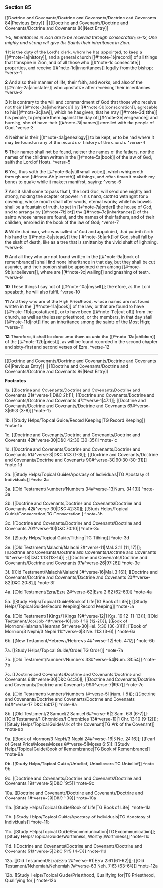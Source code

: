 ### Section 85

[[Doctrine and Covenants/Doctrine and Covenants/Doctrine and Covenants 84|Previous Entry]]  ||  [[Doctrine and Covenants/Doctrine and Covenants/Doctrine and Covenants 86|Next Entry]]

*1-5, Inheritances in Zion are to be received through consecration; 6-12, One mighty and strong will give the Saints their inheritance in Zion.*

**1**  It is the duty of the Lord's clerk, whom he has appointed, to keep a [[#^note-1a|history]], and a general church [[#^note-1b|record]] of all things that transpire in Zion, and of all those who [[#^note-1c|consecrate]] properties, and receive [[#^note-1d|inheritances]] legally from the bishop; ^verse-1

**2**  And also their manner of life, their faith, and works; and also of the [[#^note-2a|apostates]] who apostatize after receiving their inheritances. ^verse-2

**3**  It is contrary to the will and commandment of God that those who receive not their [[#^note-3a|inheritance]] by [[#^note-3b|consecration]], agreeable to his [[#^note-3c|law]], which he has given, that he may [[#^note-3d|tithe]] his people, to prepare them against the day of [[#^note-3e|vengeance]] and burning, should have their [[#^note-3f|names]] enrolled with the people of God. ^verse-3

**4**  Neither is their [[#^note-4a|genealogy]] to be kept, or to be had where it may be found on any of the records or history of the church. ^verse-4

**5**  Their names shall not be found, neither the names of the fathers, nor the names of the children written in the [[#^note-5a|book]] of the law of God, saith the Lord of Hosts. ^verse-5

**6**  Yea, thus saith the [[#^note-6a|still small voice]], which whispereth through and [[#^note-6b|pierceth]] all things, and often times it maketh my bones to quake while it maketh manifest, saying: ^verse-6

**7**  And it shall come to pass that I, the Lord God, will send one mighty and strong, holding the scepter of power in his hand, clothed with light for a covering, whose mouth shall utter words, eternal words; while his bowels shall be a fountain of truth, to set in [[#^note-7a|order]] the house of God, and to arrange by [[#^note-7b|lot]] the [[#^note-7c|inheritances]] of the saints whose names are found, and the names of their fathers, and of their children, enrolled in the book of the law of God; ^verse-7

**8**  While that man, who was called of God and appointed, that putteth forth his hand to [[#^note-8a|steady]] the [[#^note-8b|ark]] of God, shall fall by the shaft of death, like as a tree that is smitten by the vivid shaft of lightning. ^verse-8

**9**  And all they who are not found written in the [[#^note-9a|book of remembrance]] shall find none inheritance in that day, but they shall be cut asunder, and their portion shall be appointed them among [[#^note-9b|unbelievers]], where are [[#^note-9c|wailing]] and gnashing of teeth. ^verse-9

**10**  These things I say not of [[#^note-10a|myself]]; therefore, as the Lord speaketh, he will also fulfil. ^verse-10

**11**  And they who are of the High Priesthood, whose names are not found written in the [[#^note-11a|book]] of the law, or that are found to have [[#^note-11b|apostatized]], or to have been [[#^note-11c|cut off]] from the church, as well as the lesser priesthood, or the members, in that day shall [[#^note-11d|not]] find an inheritance among the saints of the Most High; ^verse-11

**12**  Therefore, it shall be done unto them as unto the [[#^note-12a|children]] of the [[#^note-12b|priest]], as will be found recorded in the second chapter and sixty-first and second verses of Ezra. ^verse-12


---
[[Doctrine and Covenants/Doctrine and Covenants/Doctrine and Covenants 84|Previous Entry]]  ||  [[Doctrine and Covenants/Doctrine and Covenants/Doctrine and Covenants 86|Next Entry]]


**Footnotes**


1a. [[Doctrine and Covenants/Doctrine and Covenants/Doctrine and Covenants 21#^verse-1|D&C 21:1]]; [[Doctrine and Covenants/Doctrine and Covenants/Doctrine and Covenants 47#^verse-1|47:1]]; [[Doctrine and Covenants/Doctrine and Covenants/Doctrine and Covenants 69#^verse-3|69:3 (3-8)]] ^note-1a

1b. [[Study Helps/Topical Guide/Record Keeping|TG Record Keeping]] ^note-1b

1c. [[Doctrine and Covenants/Doctrine and Covenants/Doctrine and Covenants 42#^verse-30|D&C 42:30 (30-35)]] ^note-1c

1d. [[Doctrine and Covenants/Doctrine and Covenants/Doctrine and Covenants 51#^verse-3|D&C 51:3 (1-3)]]; [[Doctrine and Covenants/Doctrine and Covenants/Doctrine and Covenants 90#^verse-30|90:30 (30-31)]] ^note-1d

2a. [[Study Helps/Topical Guide/Apostasy of Individuals|TG Apostasy of Individuals]] ^note-2a

3a. [[Old Testament/Numbers/Numbers 34#^verse-13|Num. 34:13]] ^note-3a

3b. [[Doctrine and Covenants/Doctrine and Covenants/Doctrine and Covenants 42#^verse-30|D&C 42:30]]; [[Study Helps/Topical Guide/Consecration|TG Consecration]] ^note-3b

3c. [[Doctrine and Covenants/Doctrine and Covenants/Doctrine and Covenants 70#^verse-10|D&C 70:10]] ^note-3c

3d. [[Study Helps/Topical Guide/Tithing|TG Tithing]] ^note-3d

3e. [[Old Testament/Malachi/Malachi 3#^verse-11|Mal. 3:11 (11, 17)]]; [[Doctrine and Covenants/Doctrine and Covenants/Doctrine and Covenants 1#^verse-13|D&C 1:13 (13-14)]]; [[Doctrine and Covenants/Doctrine and Covenants/Doctrine and Covenants 97#^verse-26|97:26]] ^note-3e

3f. [[Old Testament/Malachi/Malachi 3#^verse-16|Mal. 3:16]]; [[Doctrine and Covenants/Doctrine and Covenants/Doctrine and Covenants 20#^verse-82|D&C 20:82]] ^note-3f

4a. [[Old Testament/Ezra/Ezra 2#^verse-62|Ezra 2:62 (62-63)]] ^note-4a

5a. [[Study Helps/Topical Guide/Book of Life|TG Book of Life]]; [[Study Helps/Topical Guide/Record Keeping|Record Keeping]] ^note-5a

6a. [[Old Testament/1 Kings/1 Kings 19#^verse-12|1 Kgs. 19:12 (11-13)]]; [[Old Testament/Job/Job 4#^verse-16|Job 4:16 (12-21)]]; [[Book of Mormon/Helaman/Helaman 5#^verse-30|Hel. 5:30 (30-31)]]; [[Book of Mormon/3 Nephi/3 Nephi 11#^verse-3|3 Ne. 11:3 (3-6)]] ^note-6a

6b. [[New Testament/Hebrews/Hebrews 4#^verse-12|Heb. 4:12]] ^note-6b

7a. [[Study Helps/Topical Guide/Order|TG Order]] ^note-7a

7b. [[Old Testament/Numbers/Numbers 33#^verse-54|Num. 33:54]] ^note-7b

7c. [[Doctrine and Covenants/Doctrine and Covenants/Doctrine and Covenants 64#^verse-30|D&C 64:30]]; [[Doctrine and Covenants/Doctrine and Covenants/Doctrine and Covenants 99#^verse-7|99:7]] ^note-7c

8a. [[Old Testament/Numbers/Numbers 1#^verse-51|Num. 1:51]]; [[Doctrine and Covenants/Doctrine and Covenants/Doctrine and Covenants 64#^verse-17|D&C 64:17]] ^note-8a

8b. [[Old Testament/2 Samuel/2 Samuel 6#^verse-6|2 Sam. 6:6 (6-7)]]; [[Old Testament/1 Chronicles/1 Chronicles 13#^verse-10|1 Chr. 13:10 (9-12)]]; [[Study Helps/Topical Guide/Ark of the Covenant|TG Ark of the Covenant]] ^note-8b

9a. [[Book of Mormon/3 Nephi/3 Nephi 24#^verse-16|3 Ne. 24:16]]; [[Pearl of Great Price/Moses/Moses 6#^verse-5|Moses 6:5]]; [[Study Helps/Topical Guide/Book of Remembrance|TG Book of Remembrance]] ^note-9a

9b. [[Study Helps/Topical Guide/Unbelief, Unbelievers|TG Unbelief]] ^note-9b

9c. [[Doctrine and Covenants/Doctrine and Covenants/Doctrine and Covenants 19#^verse-5|D&C 19:5]] ^note-9c

10a. [[Doctrine and Covenants/Doctrine and Covenants/Doctrine and Covenants 1#^verse-38|D&C 1:38]] ^note-10a

11a. [[Study Helps/Topical Guide/Book of Life|TG Book of Life]] ^note-11a

11b. [[Study Helps/Topical Guide/Apostasy of Individuals|TG Apostasy of Individuals]] ^note-11b

11c. [[Study Helps/Topical Guide/Excommunication|TG Excommunication]]; [[Study Helps/Topical Guide/Worthiness, Worthy|Worthiness]] ^note-11c

11d. [[Doctrine and Covenants/Doctrine and Covenants/Doctrine and Covenants 51#^verse-5|D&C 51:5 (4-5)]] ^note-11d

12a. [[Old Testament/Ezra/Ezra 2#^verse-61|Ezra 2:61 (61-62)]]; [[Old Testament/Nehemiah/Nehemiah 7#^verse-63|Neh. 7:63 (63-64)]] ^note-12a

12b. [[Study Helps/Topical Guide/Priesthood, Qualifying for|TG Priesthood, Qualifying for]] ^note-12b